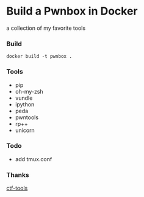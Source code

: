 # Build a Pwnbox in Docker
a collection of my favorite tools


### Build

```
docker build -t pwnbox .
```


### Tools

+   pip
+   oh-my-zsh
+   vundle
+   ipython
+   peda
+   pwntools
+   rp++
+   unicorn


### Todo

-   add tmux.conf


### Thanks

[ctf-tools](https://github.com/zardus/ctf-tools)
